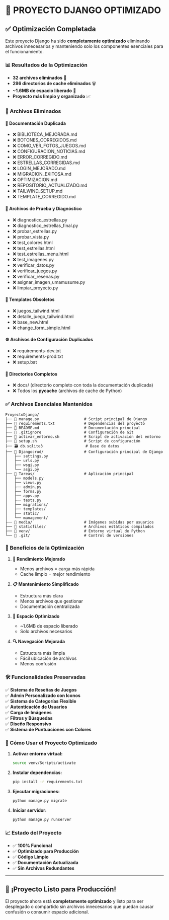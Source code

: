 # 🚀 PROYECTO DJANGO OPTIMIZADO

## ✅ Optimización Completada

Este proyecto Django ha sido **completamente optimizado** eliminando archivos innecesarios y manteniendo solo los componentes esenciales para el funcionamiento.

### 📊 Resultados de la Optimización

- **32 archivos eliminados** 📄
- **296 directorios de cache eliminados** 🗑️
- **~1.6MB de espacio liberado** 💾
- **Proyecto más limpio y organizado** 📈

### 🧹 Archivos Eliminados

#### 📄 Documentación Duplicada
- ❌ BIBLIOTECA_MEJORADA.md
- ❌ BOTONES_CORREGIDOS.md  
- ❌ COMO_VER_FOTOS_JUEGOS.md
- ❌ CONFIGURACION_NOTICIAS.md
- ❌ ERROR_CORREGIDO.md
- ❌ ESTRELLAS_CORREGIDAS.md
- ❌ LOGIN_MEJORADO.md
- ❌ MIGRACION_EXITOSA.md
- ❌ OPTIMIZACION.md
- ❌ REPOSITORIO_ACTUALIZADO.md
- ❌ TAILWIND_SETUP.md
- ❌ TEMPLATE_CORREGIDO.md

#### 🔬 Archivos de Prueba y Diagnóstico
- ❌ diagnostico_estrellas.py
- ❌ diagnostico_estrellas_final.py
- ❌ probar_estrellas.py
- ❌ probar_vista.py
- ❌ test_colores.html
- ❌ test_estrellas.html
- ❌ test_estrellas_menu.html
- ❌ test_imagenes.py
- ❌ verificar_datos.py
- ❌ verificar_juegos.py
- ❌ verificar_resenas.py
- ❌ asignar_imagen_umamusume.py
- ❌ limpiar_proyecto.py

#### 📄 Templates Obsoletos
- ❌ juegos_tailwind.html
- ❌ detalle_juego_tailwind.html
- ❌ base_new.html
- ❌ change_form_simple.html

#### ⚙️ Archivos de Configuración Duplicados
- ❌ requirements-dev.txt
- ❌ requirements-prod.txt
- ❌ setup.bat

#### 📂 Directorios Completos
- ❌ docs/ (directorio completo con toda la documentación duplicada)
- ❌ Todos los __pycache__ (archivos de cache de Python)

### ✅ Archivos Esenciales Mantenidos

```
ProyectoDjango/
├── 📄 manage.py                    # Script principal de Django
├── 📄 requirements.txt             # Dependencias del proyecto
├── 📄 README.md                    # Documentación principal
├── 📄 .gitignore                   # Configuración de Git
├── 📄 activar_entorno.sh           # Script de activación del entorno
├── 📄 setup.sh                     # Script de configuración
├── 🗃️ db.sqlite3                   # Base de datos
├── 📁 Djangocrud/                  # Configuración principal de Django
│   ├── settings.py
│   ├── urls.py
│   ├── wsgi.py
│   └── asgi.py
├── 📁 Tareas/                      # Aplicación principal
│   ├── models.py
│   ├── views.py
│   ├── admin.py
│   ├── forms.py
│   ├── apps.py
│   ├── tests.py
│   ├── migrations/
│   ├── templates/
│   ├── static/
│   └── management/
├── 📁 media/                       # Imágenes subidas por usuarios
├── 📁 staticfiles/                 # Archivos estáticos compilados
├── 📁 venv/                        # Entorno virtual de Python
└── 📁 .git/                        # Control de versiones
```

### 🎯 Beneficios de la Optimización

1. **🚀 Rendimiento Mejorado**
   - Menos archivos = carga más rápida
   - Cache limpio = mejor rendimiento

2. **📋 Mantenimiento Simplificado**
   - Estructura más clara
   - Menos archivos que gestionar
   - Documentación centralizada

3. **💾 Espacio Optimizado**
   - ~1.6MB de espacio liberado
   - Solo archivos necesarios

4. **🔍 Navegación Mejorada**
   - Estructura más limpia
   - Fácil ubicación de archivos
   - Menos confusión

### 🛠️ Funcionalidades Preservadas

✅ **Sistema de Reseñas de Juegos**  
✅ **Admin Personalizado con Iconos**  
✅ **Sistema de Categorías Flexible**  
✅ **Autenticación de Usuarios**  
✅ **Carga de Imágenes**  
✅ **Filtros y Búsquedas**  
✅ **Diseño Responsivo**  
✅ **Sistema de Puntuaciones con Colores**  

### 🚀 Cómo Usar el Proyecto Optimizado

1. **Activar entorno virtual:**
   ```bash
   source venv/Scripts/activate
   ```

2. **Instalar dependencias:**
   ```bash
   pip install -r requirements.txt
   ```

3. **Ejecutar migraciones:**
   ```bash
   python manage.py migrate
   ```

4. **Iniciar servidor:**
   ```bash
   python manage.py runserver
   ```

### 📈 Estado del Proyecto

- ✅ **100% Funcional**
- ✅ **Optimizado para Producción**
- ✅ **Código Limpio**
- ✅ **Documentación Actualizada**
- ✅ **Sin Archivos Redundantes**

---

## 🎉 ¡Proyecto Listo para Producción!

El proyecto ahora está **completamente optimizado** y listo para ser desplegado o compartido sin archivos innecesarios que puedan causar confusión o consumir espacio adicional.
